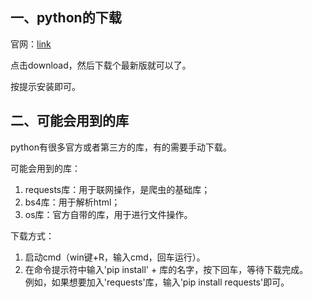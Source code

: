 ## 一、python的下载

官网：[link](www.python.org)

点击download，然后下载个最新版就可以了。

按提示安装即可。

## 二、可能会用到的库

python有很多官方或者第三方的库，有的需要手动下载。

可能会用到的库：

1. requests库：用于联网操作，是爬虫的基础库；
2. bs4库：用于解析html；
3. os库：官方自带的库，用于进行文件操作。

下载方式：

1. 启动cmd（win键+R，输入cmd，回车运行）。
2. 在命令提示符中输入'pip install' + 库的名字，按下回车，等待下载完成。  
   例如，如果想要加入'requests'库，输入'pip install requests'即可。
